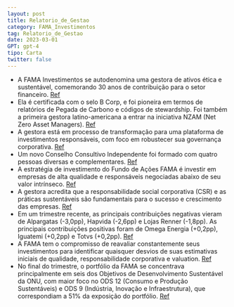 ```yaml
---
layout: post
title: Relatorio_de_Gestao
category: FAMA_Investimentos
tag: Relatorio_de_Gestao
date: 2023-03-01
GPT: gpt-4
tipo: Carta
twitter: false
---
```


- A FAMA Investimentos se autodenomina uma gestora de ativos ética e sustentável, comemorando 30 anos de contribuição para o setor financeiro.
<a href="#" onclick="search_on_pdf('certificada como B Corp. Pretendemos promover iniciativas únicas que possam permitir o alcance e fi')">Ref</a>
- Ela é certificada com o selo B Corp, e foi pioneira em termos de relatórios de Pegada de Carbono e códigos de stewardship. Foi também a primeira gestora latino-americana a entrar na iniciativa NZAM (Net Zero Asset Managers).
<a href="#" onclick="search_on_pdf('Pegada de Carbono do portfólio e a ter nosso próprio código de stewardship. Fomos a única gestora l')">Ref</a>
- A gestora está em processo de transformação para uma plataforma de investimentos responsáveis, com foco em robustecer sua governança corporativa.
<a href="#" onclick="search_on_pdf('Passamos, desde já, a sermos uma plataforma de Investimentos Responsáveis em diferentes temáticas e')">Ref</a>
- Um novo Conselho Consultivo Independente foi formado com quatro pessoas diversas e complementares.
<a href="#" onclick="search_on_pdf('Convidamos quatro pessoas diversas e complementares para atuarem em um Conselho Consultivo Independ')">Ref</a>
- A estratégia de investimento do Fundo de Ações FAMA é investir em empresas de alta qualidade e responsáveis negociadas abaixo de seu valor intrínseco.
<a href="#" onclick="search_on_pdf('que tem alta qualidade, responsabilidade e, também, abaixo de seu valor intrínseco.        F')">Ref</a>
- A gestora acredita que a responsabilidade social corporativa (CSR) e as práticas sustentáveis são fundamentais para o sucesso e crescimento das empresas.
<a href="#" onclick="search_on_pdf('prazo. Estudos e pesquisas têm mostrado que a responsabilidade social corporativa (CSR) e práticas ')">Ref</a>
- Em um trimestre recente, as principais contribuições negativas vieram de Alpargatas (-3,0pp), Hapvida (-2,6pp) e Lojas Renner (-1,8pp). As principais contribuições positivas foram de Omega Energia (+0,2pp), Iguatemi (+0,2pp) e Totvs (+0,2pp).
<a href="#" onclick="search_on_pdf('Fundo de Ações FAMA: Desempenho Recente e Como Lidar com Potenciais Erros?  As principais contribui')">Ref</a>
- A FAMA tem o compromisso de reavaliar constantemente seus investimentos para identificar quaisquer desvios de suas estimativas iniciais de qualidade, responsabilidade corporativa e valuation.
<a href="#" onclick="search_on_pdf('eventuais informações adicionais, favor entrar em contato com a administradora dos fundos da FAMA I')">Ref</a>
- No final do trimestre, o portfólio da FAMA se concentrava principalmente em seis dos Objetivos de Desenvolvimento Sustentável da ONU, com maior foco no ODS 12 (Consumo e Produção Sustentáveis) e ODS 9 (Indústria, Inovação e Infraestrutura), que correspondiam a 51% da exposição do portfólio.
<a href="#" onclick="search_on_pdf('prioritariamente, seis dos ODS (objetivos de desenvolvimento sustentável da ONU), sendo os mais rel')">Ref</a>
